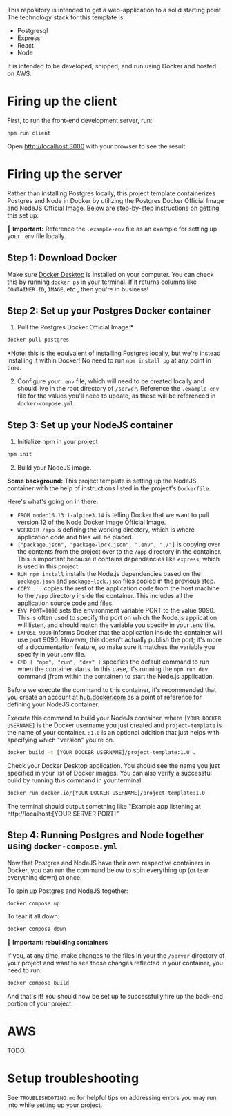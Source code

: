 This repository is intended to get a web-application to a solid starting point. The technology stack for this template is:
* Postgresql
* Express
* React
* Node

It is intended to be developed, shipped, and run using Docker and hosted on AWS.

# Firing up the client

First, to run the front-end development server, run:

```bash
npm run client 
```

Open [http://localhost:3000](http://localhost:3000) with your browser to see the result.

# Firing up the server

Rather than installing Postgres locally, this project template containerizes Postgres and Node in Docker by utilizing the Postgres Docker Official Image and NodeJS Official Image. Below are step-by-step instructions on getting this set up:

**🚨 Important:** Reference the `.example-env` file as an example for setting up your `.env` file locally.

## Step 1: Download Docker

Make sure [Docker Desktop](https://www.docker.com/products/docker-desktop/) is installed on your computer. You can check this by running `docker ps` in your terminal. If it returns columns like `CONTAINER ID`, `IMAGE`, etc., then you're in business!

## Step 2: Set up your Postgres Docker container

1. Pull the Postgres Docker Official Image:*
```bash
docker pull postgres
```
*Note: this is the equivalent of installing Postgres locally, but we're instead installing it within Docker! No need to run `npm install pg` at any point in time.

2. Configure your `.env` file, which will need to be created locally and should live in the root directory of `/server`. Reference the `.example-env` file for the values you'll need to update, as these will be referenced in `docker-compose.yml`.

## Step 3: Set up your NodeJS container

1. Initialize npm in your project
```bash
npm init
```

2. Build your NodeJS image.

**Some background:**
This project template is setting up the NodeJS container with the help of instructions listed in the project's `Dockerfile`. 

Here's what's going on in there:
* `FROM node:16.13.1-alpine3.14` is telling Docker that we want to pull version 12 of the Node Docker Image Official Image.
* `WORKDIR /app` is defining the working directory, which is where application code and files will be placed.
* `["package.json", "package-lock.json", ".env", "./"]` is copying over the contents from the project over to the `/app` directory in the container. This is important because it contains dependencies like `express`, which is used in this project.
* `RUN npm install` installs the Node.js dependencies based on the `package.json` and `package-lock.json` files copied in the previous step.
* `COPY . .` copies the rest of the application code from the host machine to the `/app` directory inside the container. This includes all the application source code and files.
* `ENV PORT=9090` sets the environment variable PORT to the value 9090. This is often used to specify the port on which the Node.js application will listen, and should match the variable you specify in your .env file.
* `EXPOSE 9090` informs Docker that the application inside the container will use port 9090. However, this doesn't actually publish the port; it's more of a documentation feature, so make sure it matches the variable you specify in your .env file.
* `CMD [ "npm", "run", "dev" ]` specifies the default command to run when the container starts. In this case, it's running the `npm run dev` command (from within the container) to start the Node.js application.

Before we execute the command to this container, it's recommended that you create an account at [hub.docker.com](hub.docker.com) as a point of reference for defining your NodeJS container.

Execute this command to build your NodeJs container, where `[YOUR DOCKER USERNAME]` is the Docker username you just created and `project-template` is the name of your container. `:1.0` is an optional addition that just helps with specifying which "version" you're on.

```bash
docker build -t [YOUR DOCKER USERNAME]/project-template:1.0 .  
```

Check your Docker Desktop application. You should see the name you just specified in your list of Docker images. You can also verify a successful build by running this command in your terminal:

```bash
docker run docker.io/[YOUR DOCKER USERNAME]/project-template:1.0    
```

The terminal should output something like "Example app listening at http://localhost:[YOUR SERVER PORT]"

## Step 4: Running Postgres and Node together using `docker-compose.yml`

Now that Postgres and NodeJS have their own respective containers in Docker, you can run the command below to spin everything up (or tear everything down) at once:

To spin up Postgres and NodeJS together:
```bash
docker compose up
```

To tear it all down:
```bash
docker compose down
```

**🚨 Important: rebuilding containers**

If you, at any time, make changes to the files in your the `/server` directory of your project and want to see those changes reflected in your container, you need to run:

```bash
docker compose build
```

And that's it! You should now be set up to successfully fire up the back-end portion of your project.

# AWS
TODO

# Setup troubleshooting
See `TROUBLESHOOTING.md` for helpful tips on addressing errors you may run into while setting up your project.